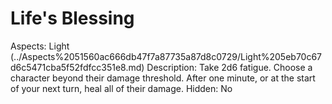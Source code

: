 # Life's Blessing

Aspects: Light (../Aspects%2051560ac666db47f7a87735a87d8c0729/Light%205eb70c67d6c5471cba5f52fdfcc351e8.md)
Description: Take 2d6 fatigue. Choose a character beyond their damage threshold. After one minute, or at the start of your next turn, heal all of their damage.
Hidden: No